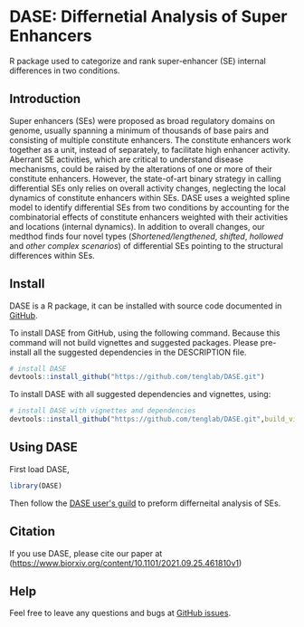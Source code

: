 # DASE: Differnetial Analysis of Super Enhancers
R package used to categorize and rank super-enhancer (SE) internal differences in two conditions.

## Introduction
Super enhancers (SEs) were proposed as broad regulatory domains on genome, usually spanning a minimum
of thousands of base pairs and consisting of multiple constitute enhancers. The constitute enhancers work together as a unit, instead of separately, to facilitate high enhancer activity. Aberrant SE activities, 
which are critical to understand disease mechanisms, could be raised by the alterations of one or more of 
their constitute enhancers. However, the state-of-art binary strategy in calling differential SEs only relies on overall activity changes, neglecting the local dynamics of constitute enhancers within SEs. DASE uses a weighted spline model to identify differential SEs from two conditions by accounting for the combinatorial effects of constitute enhancers weighted with their activities and locations (internal dynamics). In addition to overall changes, our medthod finds four novel types (*Shortened/lengthened*, *shifted*, *hollowed* and *other complex scenarios*) of differential SEs pointing to the structural differences within SEs.

## Install

DASE is a R package, it can be installed with source code documented in [GitHub](https://github.com/tenglab/DASE).

To install DASE from GitHub, using the following command. Because this command will not build vignettes and suggested packages. Please pre-install all the suggested dependencies in the DESCRIPTION file.

```R
# install DASE
devtools::install_github("https://github.com/tenglab/DASE.git")
```

To install DASE with all suggested dependencies and vignettes, using:
```R
# install DASE with vignettes and dependencies
devtools::install_github("https://github.com/tenglab/DASE.git",build_vignettes = TRUE)
```

## Using DASE
First load DASE,
```R
library(DASE)
```

Then follow the [DASE user's guild](https://github.com/tenglab/DASE/blob/master/vignettes/DASE.pdf) to preform differneital analysis of SEs.

## Citation
If you use DASE, please cite our paper at (https://www.biorxiv.org/content/10.1101/2021.09.25.461810v1)

## Help
Feel free to leave any questions and bugs at [GitHub issues](https://github.com/tenglab/DASE/issues).
